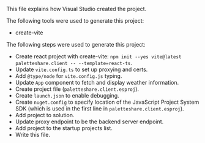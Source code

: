 This file explains how Visual Studio created the project.

The following tools were used to generate this project:
- create-vite

The following steps were used to generate this project:
- Create react project with create-vite: `npm init --yes vite@latest paletteshare.client -- --template=react-ts`.
- Update `vite.config.ts` to set up proxying and certs.
- Add `@type/node` for `vite.config.js` typing.
- Update `App` component to fetch and display weather information.
- Create project file (`paletteshare.client.esproj`).
- Create `launch.json` to enable debugging.
- Create `nuget.config` to specify location of the JavaScript Project System SDK (which is used in the first line in `paletteshare.client.esproj`).
- Add project to solution.
- Update proxy endpoint to be the backend server endpoint.
- Add project to the startup projects list.
- Write this file.
